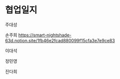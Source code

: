 # 협업일지
주대성


손주희
https://smart-nightshade-63d.notion.site/1fb46e2fcad880099f15cfa3e7e9ce83

이대석


정민영



진다희

